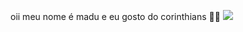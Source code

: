 oii meu nome é madu e eu gosto do corinthians 😵‍💫
![](https://lh3.ggpht.com/-Jg36wjXn5gU/Y04IWnhbHPI/AAAAAAAAGNc/S9TR_EJNjgUwLeLsPkPsA19wqFioMD_zQCNcBGAsYHQ/s0/corinthians-02.gif![](gift))
